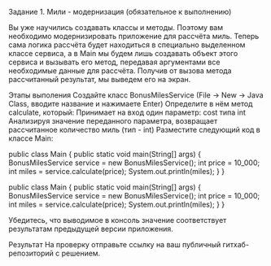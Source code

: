 Задание 1. Мили - модернизация (обязательное к выполнению)

Вы уже научились создавать классы и методы. Поэтому вам необходимо модернизировать приложение для рассчёта миль. Теперь сама логика рассчёта будет находиться в специально выделенном классе сервиса, а в Main мы будем лишь создавать объект этого сервиса и вызывать его метод, передавая аргументами все необходимые данные для рассчёта. Получив от вызова метода рассчитанный результат, мы выведем его на экран.

Этапы выполения
Создайте класс BonusMilesService (File -> New -> Java Class, вводите название и нажимаете Enter)
Определите в нём метод calculate, который:
Принимает на вход один параметр: cost типа int
Анализируя значение переданного параметра, возвращает рассчитанное количество миль (тип - int)
Разместите следующий код в классе Main:


public class Main {
    public static void main(String[] args) {
        BonusMilesService service = new BonusMilesService();
        int price = 10_000;
        int miles = service.calculate(price);
        System.out.println(miles);
    }
}

public class Main {
    public static void main(String[] args) {
        BonusMilesService service = new BonusMilesService();
        int price = 10_000;
        int miles = service.calculate(price);
        System.out.println(miles);
    }
}


Убедитесь, что выводимое в консоль значение соответствует результатам предыдущей версии приложения.

Результат
На проверку отправьте ссылку на ваш публичный гитхаб-репозиторий с решением.
